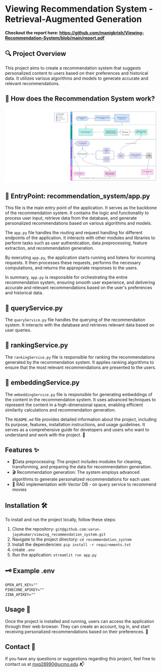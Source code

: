 # Viewing Recommendation System - Retrieval-Augmented Generation

**Checkout the report here: https://github.com/manigkrish/Viewing-Recommendation-System/blob/main/report.pdf**


## 🔍 Project Overview

This project aims to create a recommendation system that suggests personalized content to users based on their preferences and historical data. It utilizes various algorithms and models to generate accurate and relevant recommendations.

## 🎯 How does the Recommendation System work?

![alt text](workflow.png "workflow")

## 🎯 EntryPoint: recommendation_system/app.py

This file is the main entry point of the application. It serves as the backbone of the recommendation system. It contains the logic and functionality to process user input, retrieve data from the database, and generate personalized recommendations based on various algorithms and models.

The `app.py` file handles the routing and request handling for different endpoints of the application. It interacts with other modules and libraries to perform tasks such as user authentication, data preprocessing, feature extraction, and recommendation generation.

By executing `app.py`, the application starts running and listens for incoming requests. It then processes these requests, performs the necessary computations, and returns the appropriate responses to the users.

In summary, `app.py` is responsible for orchestrating the entire recommendation system, ensuring smooth user experience, and delivering accurate and relevant recommendations based on the user's preferences and historical data.

## 🎯 queryService.py

The `queryService.py` file handles the querying of the recommendation system. It interacts with the database and retrieves relevant data based on user queries.

## 🎯 rankingService.py

The `rankingService.py` file is responsible for ranking the recommendations generated by the recommendation system. It applies ranking algorithms to ensure that the most relevant recommendations are presented to the users.

## 🎯 embeddingService.py

The `embeddingService.py` file is responsible for generating embeddings of the content in the recommendation system. It uses advanced techniques to represent the content in a high-dimensional space, enabling efficient similarity calculations and recommendation generation.

The `README.md` file provides detailed information about the project, including its purpose, features, installation instructions, and usage guidelines. It serves as a comprehensive guide for developers and users who want to understand and work with the project. 📖

## Features ✨

- 🧹Data preprocessing: The project includes modules for cleaning, transforming, and preparing the data for recommendation generation.
- 🎬 Recommendation generation: The system employs advanced algorithms to generate personalized recommendations for each user.
- 🎥 RAG implementation with Vector DB - on query service to recommend movies

## Installation 🛠️

To install and run the project locally, follow these steps:

1. Clone the repository: `git@github.com:varun-jayakumar/viewing_recommendation_system.git`
2. Navigate to the project directory: `cd recommendation_system`
3. Install the dependencies: `pip install -r requirements.txt`
4. create `.env`
5. Run the application: `streamlit run app.py`

## 🗝️ Example .env

```
OPEN_API_KEY=""
PINECONE_APIKEY=""
JINA_APIKEY=""
```

## Usage 🚀

Once the project is installed and running, users can access the application through their web browser. They can create an account, log in, and start receiving personalized recommendations based on their preferences. 🌟


## Contact 📧

If you have any questions or suggestions regarding this project, feel free to contact us at mxg28990@ucmo.edu 📬
